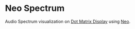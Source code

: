 # Neo Spectrum

Audio Spectrum visualization on [Dot Matrix Display](https://raw.githubusercontent.com/rpidanny/assets/master/Neo/MAX7219-Matrix.jpeg) using [Neo](https://github.com/rpidanny/Neo).